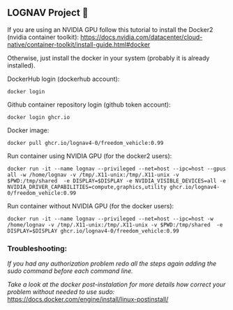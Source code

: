 ## LOGNAV Project 👋

If you are using an NVIDIA GPU follow this tutorial to install the Docker2 (nvidia container toolkit): https://docs.nvidia.com/datacenter/cloud-native/container-toolkit/install-guide.html#docker

Otherwise, just install the docker in your system (probably it is already installed).

DockerHub login (dockerhub account):
```shell
docker login
```

Github container repository login (github token account):
```shell
docker login ghcr.io
```

Docker image:
```shell
docker pull ghcr.io/lognav4-0/freedom_vehicle:0.99
```

Run container using NVIDIA GPU (for the docker2 users):
```shell
docker run -it --name lognav --privileged --net=host --ipc=host --gpus all -w /home/lognav -v /tmp/.X11-unix:/tmp/.X11-unix -v $PWD:/tmp/shared  -e DISPLAY=$DISPLAY -e NVIDIA_VISIBLE_DEVICES=all -e NVIDIA_DRIVER_CAPABILITIES=compute,graphics,utility ghcr.io/lognav4-0/freedom_vehicle:0.99
```

Run container without NVIDIA GPU (for the docker users):
```shell
docker run -it --name lognav --privileged --net=host --ipc=host -w /home/lognav -v /tmp/.X11-unix:/tmp/.X11-unix -v $PWD:/tmp/shared  -e DISPLAY=$DISPLAY ghcr.io/lognav4-0/freedom_vehicle:0.99
```

### Troubleshooting:

_If you had any authorization problem redo all the steps again adding the sudo command before each command line._

_Take a look at the docker post-instalation for more details how correct your problem without needed to use sudo:_
https://docs.docker.com/engine/install/linux-postinstall/
